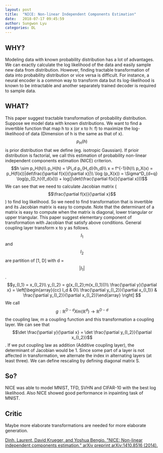 ```yaml
---
layout: post
title:  "NICE: Non-linear Independent Components Estimation"
date:   2018-07-17 09:45:59
author: Sungwon Lyu
categories: DL
---
```


## WHY? 
Modeling data with known probability distribution has a lot of advantages. We can exactly calculate the log likelihood of the data and easily sample new data from distribution. However, finding tractable transformation of data into probability distribution or vice versa is difficult. For instance, a neural encoder is a common way to transform data but its log-likelihood is known to be intractable and another separately trained decoder is required to sample data. 

## WHAT?
This paper suggest tractable transformation of probability distribution. Suppose we model data with known distributions. We want to find a invertible function that map h to x (or x to h: f) to maximize the log-likelihood of data (Dimension of h is the same as that of x). $$p_H(h)$$ is prior distribution that we define (eg. isotropic Gaussian). If prioir distribution is factorial, we call this estimation of probability non-linear independent components estimation (NICE) criterion. 
$$h \sim p_H(h)\\
p_H(h) = \Pi_d p_{H_d}(h_d)\\
x = f^{-1}(h)\\
p_X(x) = p_H(f(x))|det\frac{\partial f(x)}{\partial x}|\\
\log (p_X(x)) = \Sigma^D_{d=q} \log(p_{D_h}(f_d(x))) + log(|\det(\frac{\partial f(x)}{\partial x}))$$
We can see that we need to calculate Jacobian matrix ($$\frac{\partial f(x)}{\partial x}$$) to find log likelihood. So we need to find transformation that is invertible and its Jacobian matrix is easy to compute. Note that the determinant of a matrix is easy to compute when the matrix is diagonal, lower triangular or upper triangular. This paper suggest elementary component of transformation with Jacobian that satisfy above conditions. General coupling layer transform x to y as follows. $$I_1$$ and $$I_2$$ are partition of [1, D] with d = $$|I_1|$$. 
$$y_{I_1} = x_{I_2}\\
y_{I_2} = g(x_{I_2};m(x_{I_1}))\\
\frac{\partial y}{\partial x} = \left[\begin{array}{cc} I_d & 0\\ \frac{\partial y_{I_2}}{\partial x_{I_1}} & \frac{\partial y_{I_2}}{\partial x_{I_2}}\end{array} \right]
$$
We call $$g: \mathbb{R}^{D-d} X m(\mathbb{R}^d) \rightarrow \mathbb{R}^{D-d}$$ the coupling law, m a coupling function and this transformation a coupling layer. We can see that $$\det \frac{\partial y}{\partial x} = \det \frac{\partial y_{I_2}}{\partial x_{I_2}}$$. If we put coupling law as addition (Additive coupling layer), the determinant of Jacobian would be 1. Since some part of a layer is not affected in transformation, we alternate the index in alternating layers (at least three). We can define rescaling by defining diagonal matrix S.  

## So?
NICE was able to model MNIST, TFD, SVHN and CIFAR-10 with the best log likelihood. Also NICE showed good performance in inpainting task of MNIST.

## Critic
Maybe more elaborate transformations are needed for more elaborate generation.	

[Dinh, Laurent, David Krueger, and Yoshua Bengio. "NICE: Non-linear independent components estimation." arXiv preprint arXiv:1410.8516 (2014).](https://arxiv.org/abs/1410.8516)